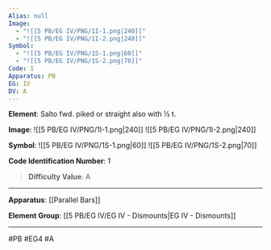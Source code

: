 ```yaml
---
Alias: null
Image:
  - "![[5 PB/EG IV/PNG/1I-1.png|240]]"
  - "![[5 PB/EG IV/PNG/1I-2.png|240]]"
Symbol:
  - "![[5 PB/EG IV/PNG/1S-1.png|60]]"
  - "![[5 PB/EG IV/PNG/1S-2.png|70]]"
Code: 1
Apparatus: PB
EG: IV
DV: A
---
```

**Element**: Salto fwd. piked or straight also with 1⁄2 t.

**Image**:
![[5 PB/EG IV/PNG/1I-1.png|240]]
![[5 PB/EG IV/PNG/1I-2.png|240]]

**Symbol**:
![[5 PB/EG IV/PNG/1S-1.png|60]]
![[5 PB/EG IV/PNG/1S-2.png|70]]

**Code Identification Number**: 1

>**Difficulty Value**: A

___
**Apparatus**: [[Parallel Bars]]

**Element Group**: [[5 PB/EG IV/EG IV - Dismounts|EG IV - Dismounts]]
___
#PB #EG4 #A
